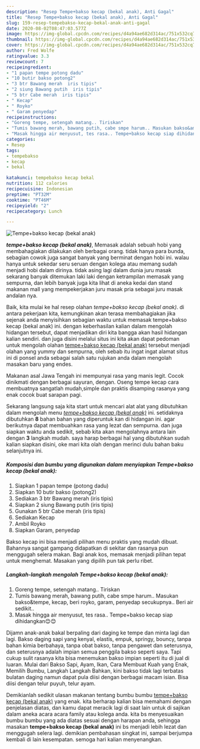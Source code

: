 ```yaml
---
description: "Resep Tempe+bakso kecap (bekal anak), Anti Gagal"
title: "Resep Tempe+bakso kecap (bekal anak), Anti Gagal"
slug: 159-resep-tempebakso-kecap-bekal-anak-anti-gagal
date: 2020-08-02T08:47:03.577Z
image: https://img-global.cpcdn.com/recipes/d4a94ae682d314ac/751x532cq70/tempebakso-kecap-bekal-anak-foto-resep-utama.jpg
thumbnail: https://img-global.cpcdn.com/recipes/d4a94ae682d314ac/751x532cq70/tempebakso-kecap-bekal-anak-foto-resep-utama.jpg
cover: https://img-global.cpcdn.com/recipes/d4a94ae682d314ac/751x532cq70/tempebakso-kecap-bekal-anak-foto-resep-utama.jpg
author: Fred Wolfe
ratingvalue: 3.3
reviewcount: 7
recipeingredient:
- "1 papan tempe potong dadu"
- "10 butir bakso potong2"
- "3 btr Bawang merah  iris tipis"
- "2 siung Bawang putih  iris tipis"
- "5 btr Cabe merah  iris tipis"
- " Kecap"
- " Royko"
- " Garam penyedap"
recipeinstructions:
- "Goreng tempe, setengah matang.. Tiriskan"
- "Tumis bawang merah, bawang putih, cabe smpe harum.. Masukan bakso&amp;tempe, kecap, beri royko, garam, penyedap secukupnya.. Beri air sedikit.."
- "Masak hingga air menyusut, tes rasa.. Tempe+bakso kecap siap dihidangkan😊😊"
categories:
- Resep
tags:
- tempebakso
- kecap
- bekal

katakunci: tempebakso kecap bekal 
nutrition: 112 calories
recipecuisine: Indonesian
preptime: "PT32M"
cooktime: "PT46M"
recipeyield: "2"
recipecategory: Lunch

---
```



![Tempe+bakso kecap (bekal anak)](https://img-global.cpcdn.com/recipes/d4a94ae682d314ac/751x532cq70/tempebakso-kecap-bekal-anak-foto-resep-utama.jpg)

<b><i>tempe+bakso kecap (bekal anak)</i></b>, Memasak adalah sebuah hobi yang membahagiakan dilakukan oleh berbagai orang. tidak hanya para bunda, sebagian cowok juga sangat banyak yang berminat dengan hobi ini. walau hanya untuk sekedar seru seruan dengan kolega atau memang sudah menjadi hobi dalam dirinya. tidak asing lagi dalam dunia juru masak sekarang banyak ditemukan laki laki dengan ketrampilan memasak yang sempurna, dan lebih banyak juga kita lihat di aneka kedai dan stand makanan mall yang mempekerjakan juru masak pria sebagai juru masak andalan nya.

Baik, kita mulai ke hal resep olahan <i>tempe+bakso kecap (bekal anak)</i>. di antara pekerjaan kita, kemungkinan akan terasa membahagiakan jika sejenak anda menyisihkan sebagian waktu untuk memasak tempe+bakso kecap (bekal anak) ini. dengan keberhasilan kalian dalam mengolah hidangan tersebut, dapat menjadikan diri kita bangga akan hasil hidangan kalian sendiri. dan juga disini melalui situs ini kita akan dapat pedoman untuk mengolah olahan <u>tempe+bakso kecap (bekal anak)</u> tersebut menjadi olahan yang yummy dan sempurna, oleh sebab itu ingat ingat alamat situs ini di ponsel anda sebagai salah satu rujukan anda dalam mengolah masakan baru yang endes.

Makanan asal Jawa Tengah ini mempunyai rasa yang manis legit. Cocok dinikmati dengan berbagai sayuran, dengan. Oseng tempe kecap cara membuatnya sangatlah mudah,simple dan praktis disamping rasanya yang enak cocok buat sarapan pagi.


Sekarang langsung saja kita start untuk mencari alat alat yang dibutuhkan dalam mengolah menu <u><i>tempe+bakso kecap (bekal anak)</i></u> ini. setidaknya dibutuhkan <b>8</b> bahan bahan yang diperuntuk kan di hidangan ini. agar berikutnya dapat membuahkan rasa yang lezat dan sempurna. dan juga siapkan waktu anda sedikit, sebab kita akan mengolahnya antara lain dengan <b>3</b> langkah mudah. saya harap berbagai hal yang dibutuhkan sudah kalian siapkan disini, oke mari kita olah dengan merinci dulu bahan baku selanjutnya ini.

<!--inarticleads1-->

##### Komposisi dan bumbu yang digunakan dalam menyiapkan Tempe+bakso kecap (bekal anak):

1. Siapkan 1 papan tempe (potong dadu)
1. Siapkan 10 butir bakso (potong2)
1. Sediakan 3 btr Bawang merah  (iris tipis)
1. Siapkan 2 siung Bawang putih  (iris tipis)
1. Gunakan 5 btr Cabe merah  (iris tipis)
1. Sediakan  Kecap
1. Ambil  Royko
1. Siapkan  Garam, penyedap


Bakso kecap ini bisa menjadi pilihan menu praktis yang mudah dibuat. Bahannya sangat gampang didapatkan di sekitar dan rasanya pun menggugah selera makan. Bagi anak kos, memasak menjadi pilihan tepat untuk menghemat. Masakan yang dipilih pun tak perlu ribet. 

<!--inarticleads2-->

##### Langkah-langkah mengolah Tempe+bakso kecap (bekal anak):

1. Goreng tempe, setengah matang.. Tiriskan
1. Tumis bawang merah, bawang putih, cabe smpe harum.. Masukan bakso&amp;tempe, kecap, beri royko, garam, penyedap secukupnya.. Beri air sedikit..
1. Masak hingga air menyusut, tes rasa.. Tempe+bakso kecap siap dihidangkan😊😊


Dijamn anak-anak bakal berpaling dari daging ke tempe dan minta lagi dan lagi. Bakso daging sapi yang kenyal, elastis, empuk, springy, bouncy, tanpa bahan kimia berbahaya, tanpa obat bakso, tanpa pengawet dan seterusnya, dan seterusnya adalah impian semua penggila bakso seperti saya. Tapi cukup sulit rasanya kita bisa menemukan bakso impian seperti itu di jual di luaran. Mulai dari Bakso Sapi, Ayam, Ikan, Cara Membuat Kuah yang Enak, Memilih Bumbu, Langkah Langkah Bahkan, kini bakso tidak lagi terbatas bulatan daging namun dapat pula diisi dengan berbagai macam isian. Bisa diisi dengan telur puyuh, telur ayam. 

Demikianlah sedikit ulasan makanan tentang bumbu bumbu <u>tempe+bakso kecap (bekal anak)</u> yang enak. kita berharap kalian bisa memahami dengan penjelasan diatas, dan kamu dapat meracik lagi di saat lain untuk di sajikan dalam aneka acara acara family atau kolega anda. kita bs menyesuaikan bumbu bumbu yang ada diatas sesuai dengan harapan anda, sehingga masakan <b>tempe+bakso kecap (bekal anak)</b> ini bs menjadi lebih lezat dan menggugah selera lagi. demikian pembahasan singkat ini, sampai berjumpa kembali di lain kesempatan. semoga hari kalian menyenangkan.
